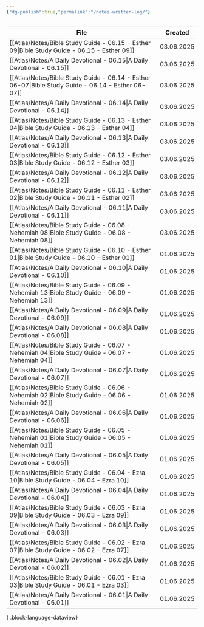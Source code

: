 ```yaml
---
{"dg-publish":true,"permalink":"/notes-written-log/"}
---
```


| File                                                                                                  | Created    |
| ----------------------------------------------------------------------------------------------------- | ---------- |
| [[Atlas/Notes/Bible Study Guide - 06.15 - Esther 09\|Bible Study Guide - 06.15 - Esther 09]]       | 03.06.2025 |
| [[Atlas/Notes/A Daily Devotional - 06.15\|A Daily Devotional - 06.15]]                             | 03.06.2025 |
| [[Atlas/Notes/Bible Study Guide - 06.14 - Esther 06-07\|Bible Study Guide - 06.14 - Esther 06-07]] | 03.06.2025 |
| [[Atlas/Notes/A Daily Devotional - 06.14\|A Daily Devotional - 06.14]]                             | 03.06.2025 |
| [[Atlas/Notes/Bible Study Guide - 06.13 - Esther 04\|Bible Study Guide - 06.13 - Esther 04]]       | 03.06.2025 |
| [[Atlas/Notes/A Daily Devotional - 06.13\|A Daily Devotional - 06.13]]                             | 03.06.2025 |
| [[Atlas/Notes/Bible Study Guide - 06.12 - Esther 03\|Bible Study Guide - 06.12 - Esther 03]]       | 03.06.2025 |
| [[Atlas/Notes/A Daily Devotional - 06.12\|A Daily Devotional - 06.12]]                             | 03.06.2025 |
| [[Atlas/Notes/Bible Study Guide - 06.11 - Esther 02\|Bible Study Guide - 06.11 - Esther 02]]       | 03.06.2025 |
| [[Atlas/Notes/A Daily Devotional - 06.11\|A Daily Devotional - 06.11]]                             | 03.06.2025 |
| [[Atlas/Notes/Bible Study Guide - 06.08 - Nehemiah 08\|Bible Study Guide - 06.08 - Nehemiah 08]]   | 03.06.2025 |
| [[Atlas/Notes/Bible Study Guide - 06.10 - Esther 01\|Bible Study Guide - 06.10 - Esther 01]]       | 01.06.2025 |
| [[Atlas/Notes/A Daily Devotional - 06.10\|A Daily Devotional - 06.10]]                             | 01.06.2025 |
| [[Atlas/Notes/Bible Study Guide - 06.09 - Nehemiah 13\|Bible Study Guide - 06.09 - Nehemiah 13]]   | 01.06.2025 |
| [[Atlas/Notes/A Daily Devotional - 06.09\|A Daily Devotional - 06.09]]                             | 01.06.2025 |
| [[Atlas/Notes/A Daily Devotional - 06.08\|A Daily Devotional - 06.08]]                             | 01.06.2025 |
| [[Atlas/Notes/Bible Study Guide - 06.07 - Nehemiah 04\|Bible Study Guide - 06.07 - Nehemiah 04]]   | 01.06.2025 |
| [[Atlas/Notes/A Daily Devotional - 06.07\|A Daily Devotional - 06.07]]                             | 01.06.2025 |
| [[Atlas/Notes/Bible Study Guide - 06.06 - Nehemiah 02\|Bible Study Guide - 06.06 - Nehemiah 02]]   | 01.06.2025 |
| [[Atlas/Notes/A Daily Devotional - 06.06\|A Daily Devotional - 06.06]]                             | 01.06.2025 |
| [[Atlas/Notes/Bible Study Guide - 06.05 - Nehemiah 01\|Bible Study Guide - 06.05 - Nehemiah 01]]   | 01.06.2025 |
| [[Atlas/Notes/A Daily Devotional - 06.05\|A Daily Devotional - 06.05]]                             | 01.06.2025 |
| [[Atlas/Notes/Bible Study Guide - 06.04 - Ezra 10\|Bible Study Guide - 06.04 - Ezra 10]]           | 01.06.2025 |
| [[Atlas/Notes/A Daily Devotional - 06.04\|A Daily Devotional - 06.04]]                             | 01.06.2025 |
| [[Atlas/Notes/Bible Study Guide - 06.03 - Ezra 09\|Bible Study Guide - 06.03 - Ezra 09]]           | 01.06.2025 |
| [[Atlas/Notes/A Daily Devotional - 06.03\|A Daily Devotional - 06.03]]                             | 01.06.2025 |
| [[Atlas/Notes/Bible Study Guide - 06.02 - Ezra 07\|Bible Study Guide - 06.02 - Ezra 07]]           | 01.06.2025 |
| [[Atlas/Notes/A Daily Devotional - 06.02\|A Daily Devotional - 06.02]]                             | 01.06.2025 |
| [[Atlas/Notes/Bible Study Guide - 06.01 - Ezra 03\|Bible Study Guide - 06.01 - Ezra 03]]           | 01.06.2025 |
| [[Atlas/Notes/A Daily Devotional - 06.01\|A Daily Devotional - 06.01]]                             | 01.06.2025 |

{ .block-language-dataview}

